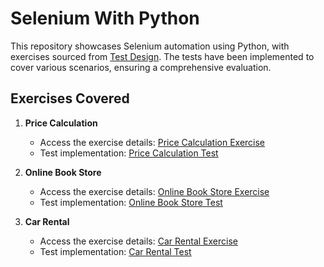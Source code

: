 # Selenium With Python

This repository showcases Selenium automation using Python, with exercises sourced from [Test Design](https://test-design.org/practical-exercises/). The tests have been implemented to cover various scenarios, ensuring a comprehensive evaluation.

## Exercises Covered

1. **Price Calculation**
   - Access the exercise details: [Price Calculation Exercise](https://test-design.org/practical-exercises/)
   - Test implementation: [Price Calculation Test](https://github.com/JMRM1989/SeleniumWithPython/edit/main/README.md)

2. **Online Book Store**
   - Access the exercise details: [Online Book Store Exercise](https://exercises.test-design.org/online-book-store/)
   - Test implementation: [Online Book Store Test](https://github.com/JMRM1989/SeleniumWithPython/edit/main/README.md)

3. **Car Rental**
   - Access the exercise details: [Car Rental Exercise](https://exercises.test-design.org/rental/)
   - Test implementation: [Car Rental Test](https://github.com/JMRM1989/SeleniumWithPython/edit/main/README.md)
